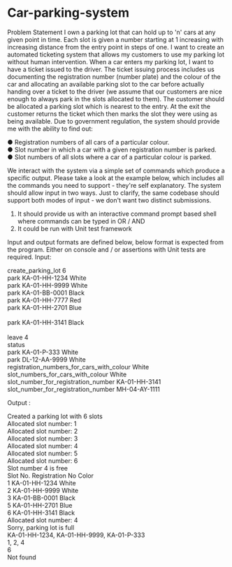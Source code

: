 # Car-parking-system
Problem Statement  I own a parking lot that can hold up to 'n' cars at any given point in time. Each slot is given a number starting at 1 increasing with increasing distance from the entry point in steps of one. I want to create an automated ticketing system that allows my customers to use my parking lot without human intervention. 
When a car enters my parking lot, I want to have a ticket issued to the driver. The ticket issuing process includes us documenting the registration number (number plate) and the colour of the car and allocating an available parking slot to the car before actually handing over a ticket to the driver (we assume that our customers are nice enough to always park in the slots allocated to them). The customer should be allocated a parking slot which is nearest to the entry. At the exit the customer returns the ticket which then marks the slot they were using as being available.  Due to government regulation, the system should provide me with the ability to find  out: 

●  Registration numbers of all cars of a particular colour.  
●  Slot number in which a car with a given registration number is parked.  
●  Slot numbers of all slots where a car of a particular colour is parked. 

We interact with the system via a simple set of commands which produce a specific output. Please take a look at the example below, which includes all the commands you need to support - they're self explanatory. The system should allow input in two ways. Just to clarify, the same codebase should support both modes of input - we don't want two distinct submissions. 

1) It should provide us with an interactive command prompt based shell where commands can be typed in 
OR / AND 
2) It could be run with Unit test framework 

Input and output formats are defined below, below format is expected from the program. Either on console and / or assertions with Unit tests are required. 
Input:

create_parking_lot 6 </br>
park KA-01-HH-1234 White</br> 
park KA-01-HH-9999 White</br>
park KA-01-BB-0001 Black </br>
park KA-01-HH-7777 Red </br>
park KA-01-HH-2701 Blue</br></br>
park KA-01-HH-3141 Black</br>  
leave 4 </br>
status </br>
 park KA-01-P-333 White </br>
 park DL-12-AA-9999 White </br>
 registration_numbers_for_cars_with_colour White </br>
 slot_numbers_for_cars_with_colour White </br>
 slot_number_for_registration_number KA-01-HH-3141 </br>
 slot_number_for_registration_number MH-04-AY-1111 </br> 
 
 
Output :  

Created a parking lot with 6 slots</br> 
Allocated slot number: 1 </br>
Allocated slot number: 2 </br>
Allocated slot number: 3 </br>
Allocated slot number: 4 </br>
Allocated slot number: 5 </br>
Allocated slot number: 6 </br>
Slot number 4 is free </br>
Slot No. Registration No   Color </br>
1  KA-01-HH-1234    White </br>
2  KA-01-HH-9999    White </br>
3   KA-01-BB-0001    Black </br>
5  KA-01-HH-2701    Blue </br>
6  KA-01-HH-3141   Black </br>
Allocated slot number: 4  </br>
Sorry, parking lot is full  </br>
KA-01-HH-1234, KA-01-HH-9999, KA-01-P-333</br> 
1, 2, 4</br>
6 </br>
Not found</br>
